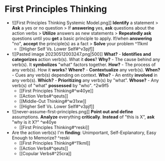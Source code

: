 # First Principles Thinking
- ![[First Principles Thinking Systemic Model.png]]
	**Identify** a statement > **Ask** a yes or no question >
	If **answering** yes, **ask** questions about the action verbs > **Utilize** answers as new statements > **Repeatedly ask** questions until you **get** a basic principle to apply.
	If/when **answering** "no", **accept** the principle(s) as a fact > **Solve** your problem ^11kml
	- [[Higher Self Vs. Lower Self#^v3pjf]]
- ![[Pasted image 20230512003247.png|500]]
	**What?** - **Identifies and categorizes** action verb(s). What it **does**?
	**Why?** - The cause behind any verb(s). It **symbolizes** "what" factors together.
	**How?** - The process of any verb(s). How it **works**?
	**Where?** - **Contextualize** any verb(s).
	**When?** - Cues any verb(s) depending on context.
	**Who?** - An entity **involved** in any verb(s).
	**Which?** - **Prioritizing** any verb(s) by "what".
	**Whose?** - Any verb(s) of "what" **possessed** by "who". ^2w9f5
	- [[First Principles Thinking#^w40ye]]
	- [[Action Verbs#^qeuts]]
	- [[Middle-Out Thinking#^w31xw]]
	- [[Higher Self Vs. Lower Self#^v3pjf]]
- ![[never-assume-first-principles.png]]
	**Point out and define** assumptions. **Analyze** everything **critically**. **Instead** of "this is X", **ask** "why is it X?" ^w40ye
	- [[First Principles Thinking#^reski]]
- Are the action verb(s) I'm **finding**: 
	Unimportant, 
	Self-Explanatory, 
	Easy Enough to Memorize? ^reski
	- [[First Principles Thinking#^11kml]]
	- [[Action Verbs#^qeuts]]
	- [[Copular Verbs#^25cra]]
